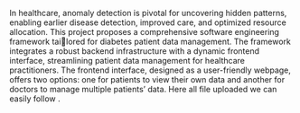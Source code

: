 In healthcare, anomaly detection is pivotal for uncovering hidden patterns, enabling earlier disease detection, improved care, and optimized resource allocation. This project proposes a comprehensive software engineering framework tailored for diabetes patient data management. The framework
integrates a robust backend infrastructure with a dynamic frontend interface, streamlining patient data management for healthcare practitioners. The frontend interface, designed as a user-friendly webpage, offers two options: one for patients to
view their own data and another for doctors to manage multiple patients’ data. Here all file uploaded we can easily follow .
